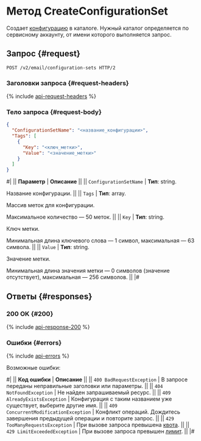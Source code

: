 # Метод CreateConfigurationSet

Создает [конфигурацию](../../concepts/glossary.md#configuration) в каталоге. Нужный каталог определяется по сервисному аккаунту, от имени которого выполняется запрос.

## Запрос {#request}

```http
POST /v2/email/configuration-sets HTTP/2
```

### Заголовки запроса {#request-headers}

{% include [api-request-headers](../../../_includes/postbox/api-request-headers.md) %}

### Тело запроса {#request-body}

```json
{
  "ConfigurationSetName": "<название_конфигурации>",
  "Tags": [
    {
      "Key": "<ключ_метки>",
      "Value": "<значение_метки>"
    }
  ]
}
```

#|
|| **Параметр** | **Описание** ||
|| `ConfigurationSetName` | **Тип**: string.

Название конфигурации.  ||
|| `Tags` | **Тип**: array.

Массив меток для конфигурации.

Максимальное количество — 50 меток. ||
|| `Key` | **Тип**: string.

Ключ метки.

Минимальная длина ключевого слова — 1 символ, максимальная — 63 символа. ||
|| `Value` | **Тип**: string.

Значение метки.

Минимальная длина значения метки — 0 символов (значение отсутствует), максимальная — 256 символов. ||
|#

## Ответы {#responses}

### 200 OK {#200}

{% include [api-response-200](../../../_includes/postbox/api-response-200.md) %}

### Ошибки {#errors}

{% include [api-errors](../../../_includes/postbox/api-errors.md) %}

Возможные ошибки:

#|
|| **Код ошибки** | **Описание** ||
|| `400 BadRequestException` | В запросе переданы неправильные заголовки или параметры. ||
|| `404 NotFoundException` | Не найден запрашиваемый ресурс. ||
|| `409 AlreadyExistsException` | Конфигурация с таким названием уже существует, выберите другие имя. ||
|| `409 ConcurrentModificationException` | Конфликт операций. Дождитесь завершения предыдущей операции и повторите запрос. ||
|| `429 TooManyRequestsException` | При вызове запроса превышена [квота](../../concepts/limits.md#postbox-quotas). ||
|| `429 LimitExceededException` | При вызове запроса превышен [лимит](../../concepts/limits.md). ||
|#
